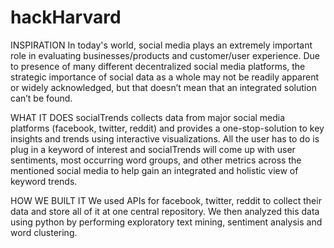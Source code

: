 # hackHarvard
INSPIRATION
In today's world, social media plays an extremely important role in evaluating businesses/products and customer/user experience. Due to presence of many different decentralized social media platforms, the strategic importance of social data as a whole may not be readily apparent or widely acknowledged, but that doesn’t mean that an integrated solution can’t be found.

WHAT IT DOES
socialTrends collects data from major social media platforms (facebook, twitter, reddit) and provides a one-stop-solution to key insights and trends using interactive visualizations. All the user has to do is plug in a keyword of interest and socialTrends will come up with user sentiments, most occurring word groups, and other metrics across the mentioned social media to help gain an integrated and holistic view of keyword trends.

HOW WE BUILT IT
We used APIs for facebook, twitter, reddit to collect their data and store all of it at one central repository. We then analyzed this data using python by performing exploratory text mining, sentiment analysis and word clustering.
